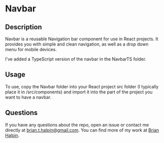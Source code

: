 # Navbar

## Description
Navbar is a reusable Navigation bar component for use in React projects.  It provides you with simple and clean navigation, as well as a drop down menu for mobile devices.

I've added a TypeScript version of the navbar in the NavbarTS folder.

## Usage
To use, copy the Navbar folder into your React project src folder (I typically place it in /src/components) and import it into the part of the project you want to have a navbar.

## Questions
If you have any questions about the repo, open an issue or contact me directly at <brian.t.halpin@gmail.com>. You can find more of my work at [Brian Halpin](https://github.com/bthalpin).
